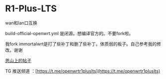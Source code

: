 # R1-Plus-LTS

wan和lan口互换

build-official-openwrt.yml 是闭源。想编译官方的。不要fork啦。

我fork immortalwrt是打了些补丁和删了些补丁。体质弱的板子。自己参考我的修改。谢谢

[恩山上的帖子](https://www.right.com.cn/forum/thread-7858872-1-1.html)

TG 推送频道 ：[https://t.me/openwrtr1pluslts](https://t.me/openwrtr1pluslts)

